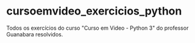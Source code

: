 # cursoemvideo_exercicios_python
 Todos os exercícios do curso "Curso em Video - Python 3" do professor Guanabara resolvidos.
